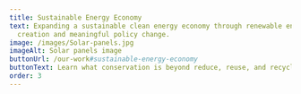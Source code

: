 ```yaml
---
title: Sustainable Energy Economy
text: Expanding a sustainable clean energy economy through renewable energy jobs
  creation and meaningful policy change.
image: /images/Solar-panels.jpg
imageAlt: Solar panels image
buttonUrl: /our-work#sustainable-energy-economy
buttonText: Learn what conservation is beyond reduce, reuse, and recycle
order: 3
---
```

